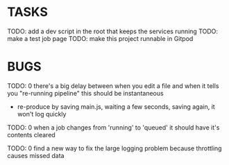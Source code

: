 # TASKS

TODO: add a dev script in the root that keeps the services running
TODO: make a test job page
TODO: make this project runnable in Gitpod


# BUGS

TODO: 0 there's a big delay between when you edit a file and when it tells you
"re-running pipeline" this should be instantaneous
  * re-produce by saving main.js, waiting a few seconds, saving again, it won't
    log quickly

TODO: 0 when a job changes from 'running' to 'queued' it should have it's contents cleared

TODO: 0 find a new way to fix the large logging problem because throttling causes missed data
